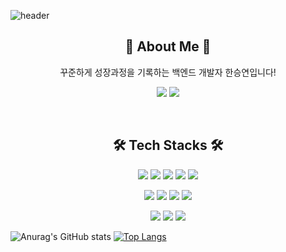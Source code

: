 ![header](https://capsule-render.vercel.app/api?type=wave&color=cdeacd&height=300&section=header&text=Hi,%20I'm%20SeungYeon!&fontSize=50&fontColor=ffffff)

<h2 align="center">🎀 About Me 🎀</h2>
<p align="center">꾸준하게 성장과정을 기록하는 백엔드 개발자 한승연입니다!</p> 
<p align="center">
<a href="https://hseungyeon.tistory.com/" target="_blank"><img src="https://img.shields.io/badge/BLOG-282828?style=flat-square&logo=tistory&logoColor=white"/></a>
<a href="mailto:ahah2519@gmail.com" target="_blank"><img src="https://img.shields.io/badge/ahah2519@gmail.com-EA4335?style=flat-square&logo=Gmail&logoColor=white"/></a>
</p>

<br>
<h2 align="center">🛠 Tech Stacks 🛠</h2>
<p align="center">
<img src="https://img.shields.io/badge/java-007396?style=for-the-badge&logo=java&logoColor=white"> <img src="https://img.shields.io/badge/spring boot-6DB33F?style=for-the-badge&logo=springboot&logoColor=white"> <img src="https://img.shields.io/badge/Spring Data JPA-6DB33F?style=for-the-badge&logoColor=white"> <img src="https://img.shields.io/badge/gradle-02303A?style=for-the-badge&logo=gradle&logoColor=white"> <img src="https://img.shields.io/badge/mysql-4479A1?style=for-the-badge&logo=mysql&logoColor=white">
</p>

<p align="center">
<img src="https://img.shields.io/badge/thymeleaf-005F0F?style=for-the-badge&logo=thymeleaf&logoColor=white">  <img  src="https://img.shields.io/badge/html5-E34F26?style=for-the-badge&logo=html5&logoColor=white"> <img src="https://img.shields.io/badge/css-1572B6?style=for-the-badge&logo=css3&logoColor=white"> <img src="https://img.shields.io/badge/bootstrap-7952B3?style=for-the-badge&logo=bootstrap&logoColor=white">
</p>

<p align="center">
<img src="https://img.shields.io/badge/intellij idea-000000?style=for-the-badge&logo=IntelliJ IDEA&logoColor=white"> <img src="https://img.shields.io/badge/git-F05032?style=for-the-badge&logo=git&logoColor=white"> <img src="https://img.shields.io/badge/github-181717?style=for-the-badge&logo=github&logoColor=white">
</p>

![Anurag's GitHub stats](https://github-readme-stats.vercel.app/api?username=ahah525&show_icons=true&theme=default)
[![Top Langs](https://github-readme-stats.vercel.app/api/top-langs/?username=ahah525&layout=compact)](https://github.com/anuraghazra/github-readme-stats)


<!--
<img src="https://img.shields.io/badge/spring security-6DB33F?style=for-the-badge&logo=springsecurity&logoColor=white">
<img src="https://img.shields.io/badge/javascript-F7DF1E?style=for-the-badge&logo=javascript&logoColor=black"> 
-->
